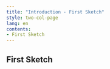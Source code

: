 ```yaml
---
title: "Introduction - First Sketch"
style: two-col-page
lang: en
contents:
- First Sketch
---
```


## First Sketch

